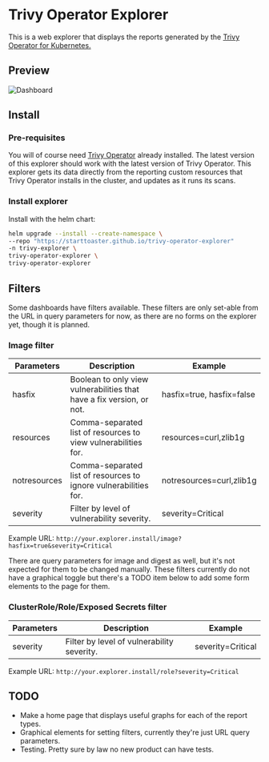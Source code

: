 # Trivy Operator Explorer

This is a web explorer that displays the reports generated by the [Trivy Operator for Kubernetes.](https://github.com/aquasecurity/trivy-operator)

## Preview

![Dashboard](content/preview.gif)

## Install

### Pre-requisites

You will of course need [Trivy Operator](https://github.com/aquasecurity/trivy-operator) already installed. The latest version of this explorer should work with the latest version of Trivy Operator. This explorer gets its data directly from the reporting custom resources that Trivy Operator installs in the cluster, and updates as it runs its scans.

### Install explorer

Install with the helm chart:

```bash
helm upgrade --install --create-namespace \
--repo "https://starttoaster.github.io/trivy-operator-explorer" 
-n trivy-explorer \
trivy-operator-explorer \
trivy-operator-explorer
```

## Filters

Some dashboards have filters available. These filters are only set-able from the URL in query parameters for now, as there are no forms on the explorer yet, though it is planned.

### Image filter

| Parameters   | Description                                                           | Example                   |
|--------------|-----------------------------------------------------------------------|---------------------------|
| hasfix       | Boolean to only view vulnerabilities that have a fix version, or not. | hasfix=true, hasfix=false |
| resources    | Comma-separated list of resources to view vulnerabilities for.        | resources=curl,zlib1g     |
| notresources | Comma-separated list of resources to ignore vulnerabilities for.      | notresources=curl,zlib1g  |
| severity     | Filter by level of vulnerability severity.                            | severity=Critical         |

Example URL: `http://your.explorer.install/image?hasfix=true&severity=Critical`

There are query parameters for image and digest as well, but it's not expected for them to be changed manually. These filters currently do not have a graphical toggle but there's a TODO item below to add some form elements to the page for them.

### ClusterRole/Role/Exposed Secrets filter

| Parameters   | Description                                                           | Example                   |
|--------------|-----------------------------------------------------------------------|---------------------------|
| severity     | Filter by level of vulnerability severity.                            | severity=Critical         |

Example URL: `http://your.explorer.install/role?severity=Critical`

## TODO

- Make a home page that displays useful graphs for each of the report types.
- Graphical elements for setting filters, currently they're just URL query parameters.
- Testing. Pretty sure by law no new product can have tests.
